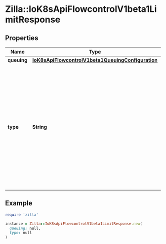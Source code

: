 # Zilla::IoK8sApiFlowcontrolV1beta1LimitResponse

## Properties

| Name | Type | Description | Notes |
| ---- | ---- | ----------- | ----- |
| **queuing** | [**IoK8sApiFlowcontrolV1beta1QueuingConfiguration**](IoK8sApiFlowcontrolV1beta1QueuingConfiguration.md) |  | [optional] |
| **type** | **String** | &#x60;type&#x60; is \&quot;Queue\&quot; or \&quot;Reject\&quot;. \&quot;Queue\&quot; means that requests that can not be executed upon arrival are held in a queue until they can be executed or a queuing limit is reached. \&quot;Reject\&quot; means that requests that can not be executed upon arrival are rejected. Required. |  |

## Example

```ruby
require 'zilla'

instance = Zilla::IoK8sApiFlowcontrolV1beta1LimitResponse.new(
  queuing: null,
  type: null
)
```

